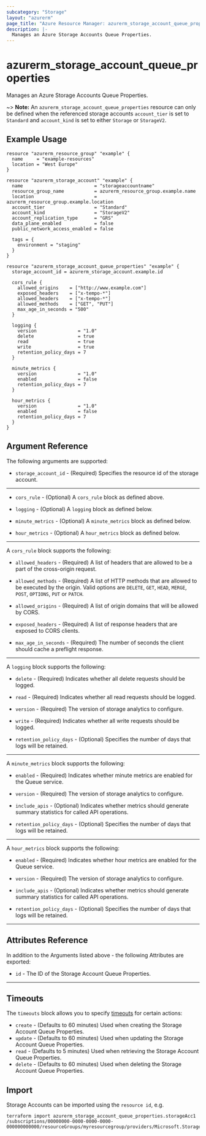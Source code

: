 ```yaml
---
subcategory: "Storage"
layout: "azurerm"
page_title: "Azure Resource Manager: azurerm_storage_account_queue_properties"
description: |-
  Manages an Azure Storage Accounts Queue Properties.
---
```


# azurerm_storage_account_queue_properties

Manages an Azure Storage Accounts Queue Properties.

~> **Note:** An `azurerm_storage_account_queue_properties` resource can only be defined when the referenced storage accounts `account_tier` is set to `Standard` and `account_kind` is set to either `Storage` or `StorageV2`.

## Example Usage

```hcl
resource "azurerm_resource_group" "example" {
  name     = "example-resources"
  location = "West Europe"
}

resource "azurerm_storage_account" "example" {
  name                          = "storageaccountname"
  resource_group_name           = azurerm_resource_group.example.name
  location                      = azurerm_resource_group.example.location
  account_tier                  = "Standard"
  account_kind                  = "StorageV2"
  account_replication_type      = "GRS"
  data_plane_enabled            = false
  public_network_access_enabled = false

  tags = {
    environment = "staging"
  }
}

resource "azurerm_storage_account_queue_properties" "example" {
  storage_account_id = azurerm_storage_account.example.id

  cors_rule {
    allowed_origins    = ["http://www.example.com"]
    exposed_headers    = ["x-tempo-*"]
    allowed_headers    = ["x-tempo-*"]
    allowed_methods    = ["GET", "PUT"]
    max_age_in_seconds = "500"
  }

  logging {
    version               = "1.0"
    delete                = true
    read                  = true
    write                 = true
    retention_policy_days = 7
  }

  minute_metrics {
    version               = "1.0"
    enabled               = false
    retention_policy_days = 7
  }

  hour_metrics {
    version               = "1.0"
    enabled               = false
    retention_policy_days = 7
  }
}
```

## Argument Reference

The following arguments are supported:

* `storage_account_id` - (Required) Specifies the resource id of the storage account.

---

* `cors_rule` - (Optional) A `cors_rule` block as defined above.

* `logging` - (Optional) A `logging` block as defined below.

* `minute_metrics` - (Optional) A `minute_metrics` block as defined below.

* `hour_metrics` - (Optional) A `hour_metrics` block as defined below.

---

A `cors_rule` block supports the following:

* `allowed_headers` - (Required) A list of headers that are allowed to be a part of the cross-origin request.

* `allowed_methods` - (Required) A list of HTTP methods that are allowed to be executed by the origin. Valid options are
`DELETE`, `GET`, `HEAD`, `MERGE`, `POST`, `OPTIONS`, `PUT` or `PATCH`.

* `allowed_origins` - (Required) A list of origin domains that will be allowed by CORS.

* `exposed_headers` - (Required) A list of response headers that are exposed to CORS clients.

* `max_age_in_seconds` - (Required) The number of seconds the client should cache a preflight response.

---

A `logging` block supports the following:

* `delete` - (Required) Indicates whether all delete requests should be logged.

* `read` - (Required) Indicates whether all read requests should be logged.

* `version` - (Required) The version of storage analytics to configure.

* `write` - (Required) Indicates whether all write requests should be logged.

* `retention_policy_days` - (Optional) Specifies the number of days that logs will be retained.

---

A `minute_metrics` block supports the following:

* `enabled` - (Required) Indicates whether minute metrics are enabled for the Queue service.

* `version` - (Required) The version of storage analytics to configure.

* `include_apis` - (Optional) Indicates whether metrics should generate summary statistics for called API operations.

* `retention_policy_days` - (Optional) Specifies the number of days that logs will be retained.

---

A `hour_metrics` block supports the following:

* `enabled` - (Required) Indicates whether hour metrics are enabled for the Queue service.

* `version` - (Required) The version of storage analytics to configure.

* `include_apis` - (Optional) Indicates whether metrics should generate summary statistics for called API operations.

* `retention_policy_days` - (Optional) Specifies the number of days that logs will be retained.

---

## Attributes Reference

In addition to the Arguments listed above - the following Attributes are exported:

* `id` - The ID of the Storage Account Queue Properties.

---

## Timeouts

The `timeouts` block allows you to specify [timeouts](https://www.terraform.io/language/resources/syntax#operation-timeouts) for certain actions:

* `create` - (Defaults to 60 minutes) Used when creating the Storage Account Queue Properties.
* `update` - (Defaults to 60 minutes) Used when updating the Storage Account Queue Properties.
* `read` - (Defaults to 5 minutes) Used when retrieving the Storage Account Queue Properties.
* `delete` - (Defaults to 60 minutes) Used when deleting the Storage Account Queue Properties.

## Import

Storage Accounts can be imported using the `resource id`, e.g.

```shell
terraform import azurerm_storage_account_queue_properties.storageAcc1 /subscriptions/00000000-0000-0000-0000-000000000000/resourceGroups/myresourcegroup/providers/Microsoft.Storage/storageAccounts/myaccount
```
